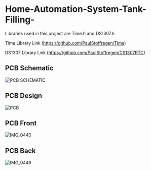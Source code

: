 # Home-Automation-System-Tank-Filling-

Libraries used in this project are Time.h and DS1307.h.

Time Library    Link (https://github.com/PaulStoffregen/Time)

DS1307 Library  Link (https://github.com/PaulStoffregen/DS1307RTC)

## PCB Schematic
![PCB SCHEMATIC](https://github.com/user-attachments/assets/3deef430-8bdb-4d61-8ca4-91ad1f637b9d)

## PCB Design
![PCB](https://github.com/user-attachments/assets/143c676d-a189-4f1a-9cd4-b9be6b26f535)

## PCB Front
![IMG_0440](https://github.com/user-attachments/assets/0f639a8b-d13c-4009-9a93-e9c74eac92e7)

## PCB Back
![IMG_0446](https://github.com/user-attachments/assets/c77a4540-261e-4041-82cb-29fd31cc8d45)

